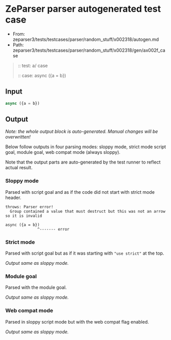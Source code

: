 # ZeParser parser autogenerated test case

- From: zeparser3/tests/testcases/parser/random_stuff/x002318/autogen.md
- Path: zeparser3/tests/testcases/parser/random_stuff/x002318/gen/ax002f_case

> :: test: a/ case
>
> :: case: async ({a = b})

## Input


`````js
async ({a = b})
`````

## Output

_Note: the whole output block is auto-generated. Manual changes will be overwritten!_

Below follow outputs in four parsing modes: sloppy mode, strict mode script goal, module goal, web compat mode (always sloppy).

Note that the output parts are auto-generated by the test runner to reflect actual result.

### Sloppy mode

Parsed with script goal and as if the code did not start with strict mode header.

`````
throws: Parser error!
  Group contained a value that must destruct but this was not an arrow so it is invalid

async ({a = b})
              ^------- error
`````

### Strict mode

Parsed with script goal but as if it was starting with `"use strict"` at the top.

_Output same as sloppy mode._

### Module goal

Parsed with the module goal.

_Output same as sloppy mode._

### Web compat mode

Parsed in sloppy script mode but with the web compat flag enabled.

_Output same as sloppy mode._
